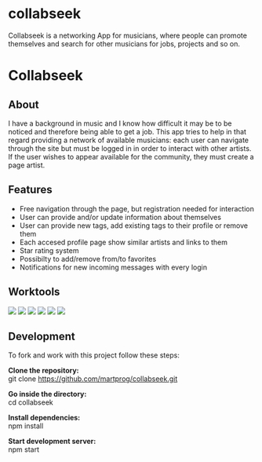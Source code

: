 # collabseek
Collabseek is a networking App for musicians, where people can promote themselves and search for other musicians for jobs, projects and so on.


# Collabseek

## About
I have a background in music and I know how difficult it may be to be noticed and therefore being able to get a job. This app tries to help in that regard
providing a network of available musicians: each user can navigate through the site but must be logged in in order to interact with other artists.
If the user wishes to appear available for the community, they must create a page artist.

## Features
- Free navigation through the page, but registration needed for interaction
- User can provide and/or update information about themselves
- User can provide new tags, add existing tags to their profile or remove them
- Each accesed profile page show similar artists and links to them
- Star rating system
- Possibilty to add/remove from/to favorites
- Notifications for new incoming messages with every login


## Worktools

<span><img src="https://img.shields.io/badge/JavaScript-yellow?style=flat-square&logo=javascript&logoColor=white"></span>
<span><img src="https://img.shields.io/badge/React.js-black?style=flat-square&logo=react"></span>
<span><img src="https://img.shields.io/badge/Express-lightgrey?style=flat-square&logo=express"></span>
<span><img src="https://img.shields.io/badge/Node.js-green?style=flat-square&logo=nodedotjs"></span>
<span><img src="https://img.shields.io/badge/PostgreSQL-9cf?style=flat-square&logo=postgresql"></span>
<span><img src="https://img.shields.io/badge/S3-important?style=flat-square&logo=amazons3&logoColor=white"></span>

## Development

To fork and work with this project follow these steps:
 
**Clone the repository:**
<br>git clone https://github.com/martprog/collabseek.git

**Go inside the directory:**
<br>cd collabseek

**Install dependencies:**
<br>npm install

**Start development server:**
<br>npm start

